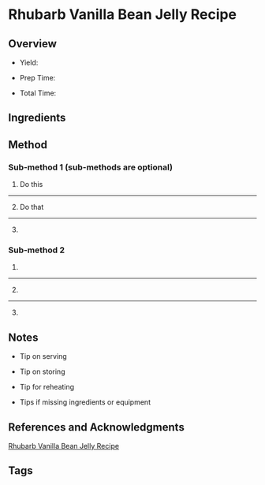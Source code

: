 # Rhubarb Vanilla Bean Jelly Recipe

## Overview

- Yield:

- Prep Time:

- Total Time:

## Ingredients



## Method

### Sub-method 1 (sub-methods are optional)

1. Do this
---
2. Do that
---
3.

### Sub-method 2

1.
---
2.
---
3.

## Notes

- Tip on serving

- Tip on storing

- Tip for reheating

- Tips if missing ingredients or equipment

## References and Acknowledgments

[Rhubarb Vanilla Bean Jelly Recipe](https://theviewfromgreatisland.com/rhubarb-vanilla-bean-jelly-recipe/)

## Tags


